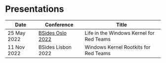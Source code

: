 # Presentations

| Date        | Conference         | Title                                    |
|-------------|--------------------|------------------------------------------|
| 25 May 2022 | [BSides Oslo 2022](/Presentations/tree/main/BSides%20Lisbon%202022)   | Life in the Windows Kernel for Red Teams |
| 11 Nov 2022 | BSides Lisbon 2022 | Windows Kernel Rootkits for Red Teams    |
